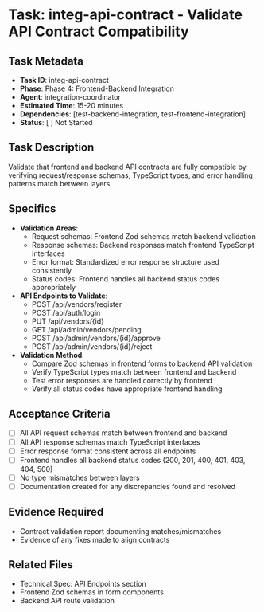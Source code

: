 # Task: integ-api-contract - Validate API Contract Compatibility

## Task Metadata
- **Task ID**: integ-api-contract
- **Phase**: Phase 4: Frontend-Backend Integration
- **Agent**: integration-coordinator
- **Estimated Time**: 15-20 minutes
- **Dependencies**: [test-backend-integration, test-frontend-integration]
- **Status**: [ ] Not Started

## Task Description
Validate that frontend and backend API contracts are fully compatible by verifying request/response schemas, TypeScript types, and error handling patterns match between layers.

## Specifics
- **Validation Areas**:
  - Request schemas: Frontend Zod schemas match backend validation
  - Response schemas: Backend responses match frontend TypeScript interfaces
  - Error format: Standardized error response structure used consistently
  - Status codes: Frontend handles all backend status codes appropriately
- **API Endpoints to Validate**:
  - POST /api/vendors/register
  - POST /api/auth/login
  - PUT /api/vendors/{id}
  - GET /api/admin/vendors/pending
  - POST /api/admin/vendors/{id}/approve
  - POST /api/admin/vendors/{id}/reject
- **Validation Method**:
  - Compare Zod schemas in frontend forms to backend API validation
  - Verify TypeScript types match between frontend and backend
  - Test error responses are handled correctly by frontend
  - Verify all status codes have appropriate frontend handling

## Acceptance Criteria
- [ ] All API request schemas match between frontend and backend
- [ ] All API response schemas match TypeScript interfaces
- [ ] Error response format consistent across all endpoints
- [ ] Frontend handles all backend status codes (200, 201, 400, 401, 403, 404, 500)
- [ ] No type mismatches between layers
- [ ] Documentation created for any discrepancies found and resolved

## Evidence Required
- Contract validation report documenting matches/mismatches
- Evidence of any fixes made to align contracts

## Related Files
- Technical Spec: API Endpoints section
- Frontend Zod schemas in form components
- Backend API route validation
